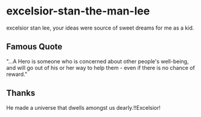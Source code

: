 # excelsior-stan-the-man-lee
excelsior stan lee, your ideas were source of sweet dreams for me as a kid.

## Famous Quote

"...A Hero is someone who is concerned about other people's well-being, and will go out of his or her way to help them - even if there is no chance of reward."

## Thanks

He made a universe that dwells amongst us dearly.!!Excelsior!
